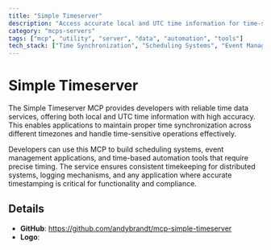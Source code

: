 ```yaml
---
title: "Simple Timeserver"
description: "Access accurate local and UTC time information for time-sensitive applications and scheduling systems."
category: "mcps-servers"
tags: ["mcp", "utility", "server", "data", "automation", "tools"]
tech_stack: ["Time Synchronization", "Scheduling Systems", "Event Management", "Distributed Systems", "Logging"]
---
```


# Simple Timeserver

The Simple Timeserver MCP provides developers with reliable time data services, offering both local and UTC time information with high accuracy. This enables applications to maintain proper time synchronization across different timezones and handle time-sensitive operations effectively.

Developers can use this MCP to build scheduling systems, event management applications, and time-based automation tools that require precise timing. The service ensures consistent timekeeping for distributed systems, logging mechanisms, and any application where accurate timestamping is critical for functionality and compliance.

## Details

- **GitHub**: https://github.com/andybrandt/mcp-simple-timeserver
- **Logo**: 
